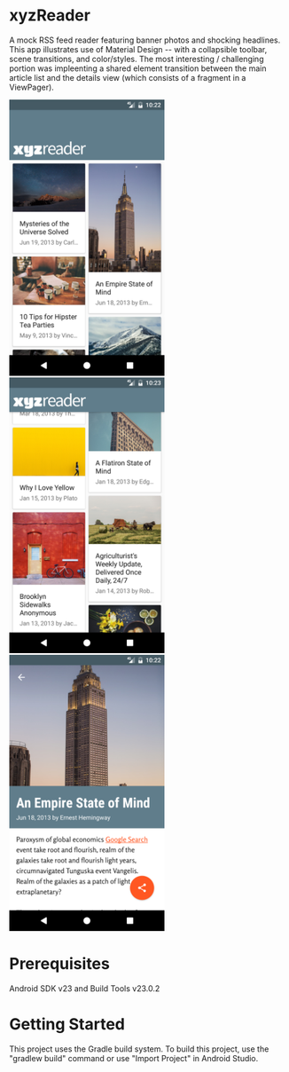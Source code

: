 # xyzReader

A mock RSS feed reader featuring banner photos and shocking headlines. This app illustrates use of Material Design -- with a collapsible toolbar, scene transitions, and color/styles. The most interesting / challenging portion was impleenting a shared element transition between the main article list and the details view (which consists of a fragment in a ViewPager).

<img src="https://github.com/kayemess/xyzReader/blob/master/main-list.png" alt="xyzReader Screenshot" width="280">
<img src="https://github.com/kayemess/xyzReader/blob/master/collapsible-toolbar.png" alt="xyzReader Scroll" width="280">
<img src="https://github.com/kayemess/xyzReader/blob/master/details-screen.png" alt="xyzReader Detail" width="280">

# Prerequisites

Android SDK v23 and Build Tools v23.0.2

# Getting Started

This project uses the Gradle build system. To build this project, use the "gradlew build" command or use "Import Project" in Android Studio.
